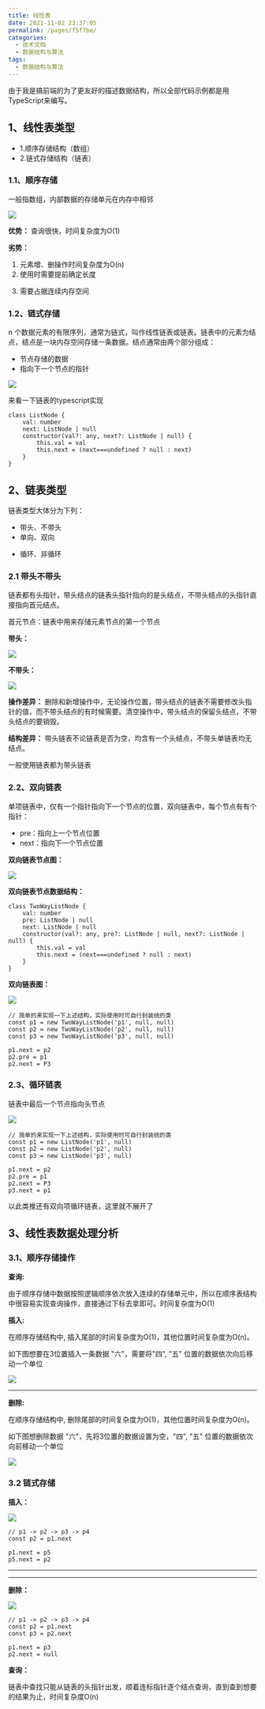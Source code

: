 ```yaml
---
title: 线性表
date: 2021-11-02 23:37:05
permalink: /pages/f5f7be/
categories:
  - 技术文档
  - 数据结构与算法
tags:
  - 数据结构与算法
---
```


由于我是搞前端的为了更友好的描述数据结构，所以全部代码示例都是用TypeScript来编写。

## 1、线性表类型

-   1.顺序存储结构（数组）
-   2.链式存储结构（链表）



### 1.1、顺序存储

一般指数组，内部数据的存储单元在内存中相邻

![](https://p3-juejin.byteimg.com/tos-cn-i-k3u1fbpfcp/aacb24db3af547fb896b8f62b2c46eb5~tplv-k3u1fbpfcp-zoom-1.image)

<!-- more -->


**优势：** 查询很快，时间复杂度为O(1)

**劣势：**

1.  元素增、删操作时间复杂度为O(n)
1.  使用时需要提前确定长度

<!---->

3.  需要占据连续内存空间

### 1.2、链式存储

n 个数据元素的有限序列，通常为链式，叫作线性链表或链表。链表中的元素为结点，结点是一块内存空间存储一条数据。结点通常由两个部分组成：

-   节点存储的数据
-   指向下一个节点的指针

![](https://p3-juejin.byteimg.com/tos-cn-i-k3u1fbpfcp/a3c2b94fbfef4668821d4198df5efa2a~tplv-k3u1fbpfcp-zoom-1.image)




来看一下链表的typescript实现

```
class ListNode {
    val: number
    next: ListNode | null
    constructor(val?: any, next?: ListNode | null) {
        this.val = val
        this.next = (next===undefined ? null : next)
    }
}
```

## 2、链表类型

链表类型大体分为下列：

-   带头、不带头
-   单向、双向

<!---->

-   循环、非循环

### 2.1 带头不带头

链表都有头指针，带头结点的链表头指针指向的是头结点，不带头结点的头指针直接指向首元结点。

首元节点：链表中用来存储元素节点的第一个节点




**带头：**

![](https://p3-juejin.byteimg.com/tos-cn-i-k3u1fbpfcp/944717d5a9c547a8a964ff6b00d14c86~tplv-k3u1fbpfcp-zoom-1.image)

**不带头：**

![](https://p3-juejin.byteimg.com/tos-cn-i-k3u1fbpfcp/ee0f1e86f1bc4baa886904f394c73741~tplv-k3u1fbpfcp-zoom-1.image)




**操作差异：** 删除和新增操作中，无论操作位置，带头结点的链表不需要修改头指针的值，而不带头结点的有时候需要。清空操作中，带头结点的保留头结点，不带头结点的要销毁。

**结构差异：** 带头链表不论链表是否为空，均含有一个头结点，不带头单链表均无结点。

一般使用链表都为带头链表

### 2.2、双向链表

单项链表中，仅有一个指针指向下一个节点的位置，双向链表中，每个节点有有个指针：

-   pre：指向上一个节点位置
-   next：指向下一个节点位置

**双向链表节点图：**

![](https://p3-juejin.byteimg.com/tos-cn-i-k3u1fbpfcp/560c54b1943b4d37bb11ad8c9aea3569~tplv-k3u1fbpfcp-zoom-1.image)

**双向链表节点数据结构：**

```
class TwoWayListNode {
    val: number
    pre: ListNode | null
  	next: ListNode | null
    constructor(val?: any, pre?: ListNode | null, next?: ListNode | null) {
        this.val = val
        this.next = (next===undefined ? null : next)
    }
}
```

**双向链表图：**

![](https://p3-juejin.byteimg.com/tos-cn-i-k3u1fbpfcp/19e23de90bec477fb21d36d02829581e~tplv-k3u1fbpfcp-zoom-1.image)




```
// 简单的来实现一下上述结构，实际使用时可自行封装统的类
const p1 = new TwoWayListNode('p1', null, null)
const p2 = new TwoWayListNode('p2', null, null)
const p3 = new TwoWayListNode('p3', null, null)

p1.next = p2
p2.pre = p1
p2.next = P3
```




### 2.3、循环链表

链表中最后一个节点指向头节点

![](https://p3-juejin.byteimg.com/tos-cn-i-k3u1fbpfcp/81143619ef8f4064875e131b34070e83~tplv-k3u1fbpfcp-zoom-1.image)

```
// 简单的来实现一下上述结构，实际使用时可自行封装统的类
const p1 = new ListNode('p1', null)
const p2 = new ListNode('p2', null)
const p3 = new ListNode('p3', null)

p1.next = p2
p2.pre = p1
p2.next = P3
p3.next = p1
```




以此类推还有双向项循环链表，这里就不展开了

## 3、线性表数据处理分析

### 3.1、顺序存储操作

**查询:**

由于顺序存储中数据按照逻辑顺序依次放入连续的存储单元中，所以在顺序表结构中很容易实现查询操作，直接通过下标去拿即可。时间复杂度为O(1)

**插入:**

在顺序存储结构中, 插入尾部的时间复杂度为O(1)，其他位置时间复杂度为O(n)。

如下图想要在3位置插入一条数据 "六"，需要将"四", "五" 位置的数据依次向后移动一个单位

![](https://p3-juejin.byteimg.com/tos-cn-i-k3u1fbpfcp/908f6e35459f4ed097103cca0fb92bd3~tplv-k3u1fbpfcp-zoom-1.image)

****

**删除:**

在顺序存储结构中, 删除尾部的时间复杂度为O(1)，其他位置时间复杂度为O(n)。

如下图想删除数据 "六"，先将3位置的数据设置为空，"四", "五" 位置的数据依次向前移动一个单位

![](https://p3-juejin.byteimg.com/tos-cn-i-k3u1fbpfcp/78b3200367234cca90454cba3aa77a7f~tplv-k3u1fbpfcp-zoom-1.image)

### 3.2 链式存储

**插入：**

![](https://p3-juejin.byteimg.com/tos-cn-i-k3u1fbpfcp/37a36b61cbea477999d761f62bdb745a~tplv-k3u1fbpfcp-zoom-1.image)

```
// p1 -> p2 -> p3 -> p4 
const p2 = p1.next

p1.next = p5
p5.next = p2
```

****

****

**删除：**

![](https://p3-juejin.byteimg.com/tos-cn-i-k3u1fbpfcp/66cf23158c4c4caeb2fbab11355ba340~tplv-k3u1fbpfcp-zoom-1.image)

```
// p1 -> p2 -> p3 -> p4 
const p2 = p1.next
const p3 = p2.next

p1.next = p3
p2.next = null
```


**查询：**

链表中查找只能从链表的头指针出发，顺着连标指针逐个结点查询，直到查到想要的结果为止，时间复杂度O(n)